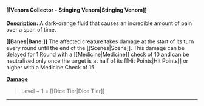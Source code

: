 #### [[Venom Collector - Stinging Venom|Stinging Venom]]

**<u>Description</u>:** A dark-orange fluid that causes an incredible amount of pain over a span of time.

**[[Banes|Bane:]]** The affected creature takes damage at the start of its turn every round until the end of the [[Scenes|Scene]]. This damage can be delayed for 1 Round with a [[Medicine|Medicine]] check of 10 and can be neutralized only once the target is at half of its [[Hit Points|Hit Points]] or higher with a Medicine Check of 15.

<u>**Damage**</u>
>Level + 1 = [[Dice Tier|Dice Tier]]

---
